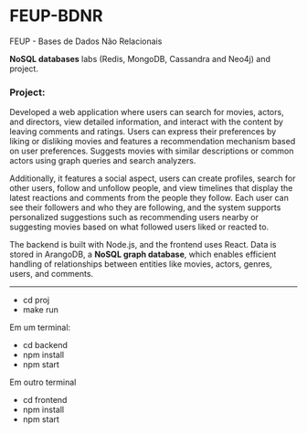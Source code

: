 # FEUP-BDNR
FEUP - Bases de Dados Não Relacionais

**NoSQL databases** labs (Redis, MongoDB, Cassandra and Neo4j) and project.

### Project: 

Developed a web application where users can search for movies, actors, and directors, view detailed information, and interact with the content by leaving comments and ratings. Users can express their preferences by liking or disliking movies and features a recommendation mechanism based on user preferences. Suggests movies with similar descriptions or common actors using graph queries and search analyzers. 

Additionally, it features a social aspect, users can create profiles, search for other users, follow and unfollow people, and view timelines that display the latest reactions and comments from the people they follow. Each user can see their followers and who they are following, and the system supports personalized suggestions such as recommending users nearby or suggesting movies based on what followed users liked or reacted to.

The backend is built with Node.js, and the frontend uses React. Data is stored in ArangoDB, a **NoSQL graph database**, which enables efficient handling of relationships between entities like movies, actors, genres, users, and comments.

---

- cd proj
- make run

Em um terminal:

- cd backend
- npm install
- npm start

Em outro terminal

- cd frontend
- npm install
- npm start


